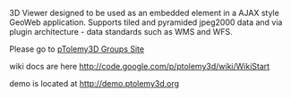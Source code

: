 3D Viewer designed to be used as an embedded element in a AJAX style GeoWeb application.  Supports tiled and pyramided jpeg2000 data and via plugin architecture - data standards such as WMS and WFS.

Please go to [pTolemy3D Groups Site](http://groups.google.com/group/ptolemy3d)

wiki docs are here http://code.google.com/p/ptolemy3d/wiki/WikiStart

demo is located at http://demo.ptolemy3d.org